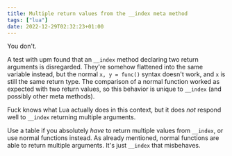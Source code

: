 ```yaml
---
title: Multiple return values from the __index meta method
tags: ["lua"]
date: 2022-12-29T02:32:23+01:00
---
```

<!-- fucking highlighting__ -->

You don't.

A test with upm found that an `__index` method declaring two return arguments is disregarded. They're somehow flattened into the same variable instead, but the normal `x, y = func()` syntax doesn't work, and `x` is still the same return type. The comparison of a normal function worked as expected with two return values, so this behavior is unique to `__index` (and possibly other meta methods).

Fuck knows what Lua actually does in this context, but it does _not_ respond well to `__index` returning multiple arguments.

Use a table if you absolutely *have* to return multiple values from `__index`, or use normal functions instead. As already mentioned, normal functions are able to return multiple arguments. It's just `__index` that misbehaves.
